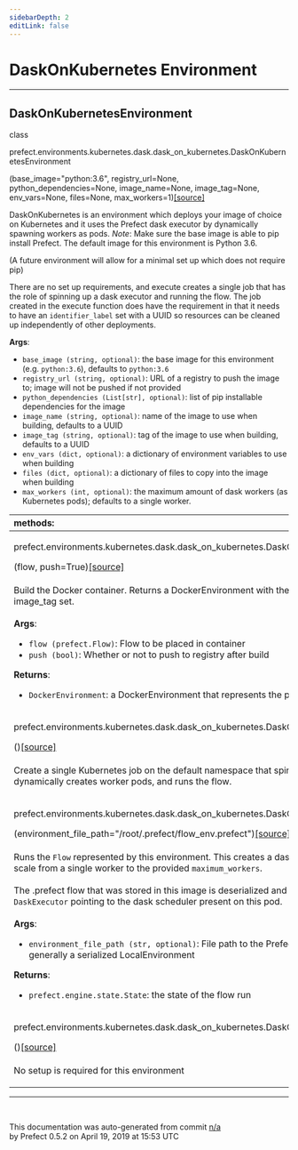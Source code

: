 ```yaml
---
sidebarDepth: 2
editLink: false
---
```

# DaskOnKubernetes Environment
---
 ## DaskOnKubernetesEnvironment
 <div class='class-sig' id='prefect-environments-kubernetes-dask-dask-on-kubernetes-daskonkubernetesenvironment'><p class="prefect-sig">class </p><p class="prefect-class">prefect.environments.kubernetes.dask.dask_on_kubernetes.DaskOnKubernetesEnvironment</p>(base_image="python:3.6", registry_url=None, python_dependencies=None, image_name=None, image_tag=None, env_vars=None, files=None, max_workers=1)<span class="source"><a href="https://github.com/PrefectHQ/prefect/blob/master/src/prefect/environments/kubernetes/dask/dask_on_kubernetes.py#L15">[source]</a></span></div>

DaskOnKubernetes is an environment which deploys your image of choice on Kubernetes and it uses the Prefect dask executor by dynamically spawning workers as pods. *Note*: Make sure the base image is able to pip install Prefect. The default image for this environment is Python 3.6.

(A future environment will allow for a minimal set up which does not require pip)

There are no set up requirements, and execute creates a single job that has the role of spinning up a dask executor and running the flow. The job created in the execute function does have the requirement in that it needs to have an `identifier_label` set with a UUID so resources can be cleaned up independently of other deployments.

**Args**:     <ul class="args"><li class="args">`base_image (string, optional)`: the base image for this environment (e.g. `python:3.6`), defaults to `python:3.6`     </li><li class="args">`registry_url (string, optional)`: URL of a registry to push the image to; image will not be pushed if not provided     </li><li class="args">`python_dependencies (List[str], optional)`: list of pip installable dependencies for the image     </li><li class="args">`image_name (string, optional)`: name of the image to use when building, defaults to a UUID     </li><li class="args">`image_tag (string, optional)`: tag of the image to use when building, defaults to a UUID     </li><li class="args">`env_vars (dict, optional)`: a dictionary of environment variables to use when building     </li><li class="args">`files (dict, optional)`: a dictionary of files to copy into the image when building     </li><li class="args">`max_workers (int, optional)`: the maximum amount of dask workers (as Kubernetes pods); defaults to a single worker.</li></ul>

|methods: &nbsp;&nbsp;&nbsp;&nbsp;&nbsp;&nbsp;&nbsp;&nbsp;&nbsp;&nbsp;&nbsp;&nbsp;&nbsp;&nbsp;&nbsp;&nbsp;&nbsp;&nbsp;&nbsp;&nbsp;&nbsp;&nbsp;&nbsp;&nbsp;&nbsp;&nbsp;&nbsp;&nbsp;&nbsp;&nbsp;&nbsp;&nbsp;&nbsp;&nbsp;&nbsp;&nbsp;&nbsp;&nbsp;&nbsp;&nbsp;&nbsp;&nbsp;&nbsp;&nbsp;&nbsp;&nbsp;&nbsp;&nbsp;&nbsp;&nbsp;&nbsp;&nbsp;&nbsp;&nbsp;&nbsp;&nbsp;&nbsp;&nbsp;&nbsp;&nbsp;&nbsp;&nbsp;&nbsp;&nbsp;&nbsp;&nbsp;&nbsp;&nbsp;&nbsp;&nbsp;&nbsp;&nbsp;&nbsp;&nbsp;&nbsp;&nbsp;&nbsp;&nbsp;&nbsp;&nbsp;&nbsp;&nbsp;&nbsp;&nbsp;&nbsp;&nbsp;&nbsp;&nbsp;&nbsp;&nbsp;&nbsp;&nbsp;&nbsp;&nbsp;&nbsp;&nbsp;&nbsp;&nbsp;&nbsp;&nbsp;&nbsp;&nbsp;&nbsp;&nbsp;&nbsp;&nbsp;&nbsp;&nbsp;&nbsp;&nbsp;&nbsp;&nbsp;&nbsp;&nbsp;&nbsp;&nbsp;&nbsp;&nbsp;&nbsp;&nbsp;&nbsp;&nbsp;&nbsp;&nbsp;&nbsp;&nbsp;&nbsp;&nbsp;&nbsp;&nbsp;&nbsp;&nbsp;&nbsp;&nbsp;&nbsp;&nbsp;&nbsp;&nbsp;&nbsp;&nbsp;&nbsp;&nbsp;&nbsp;&nbsp;&nbsp;&nbsp;&nbsp;&nbsp;&nbsp;&nbsp;|
|:----|
 | <div class='method-sig' id='prefect-environments-kubernetes-dask-dask-on-kubernetes-daskonkubernetesenvironment-build'><p class="prefect-class">prefect.environments.kubernetes.dask.dask_on_kubernetes.DaskOnKubernetesEnvironment.build</p>(flow, push=True)<span class="source"><a href="https://github.com/PrefectHQ/prefect/blob/master/src/prefect/environments/kubernetes/dask/dask_on_kubernetes.py#L199">[source]</a></span></div>
<p class="methods">Build the Docker container. Returns a DockerEnvironment with the appropriate image_name and image_tag set.<br><br>**Args**:     <ul class="args"><li class="args">`flow (prefect.Flow)`: Flow to be placed in container     </li><li class="args">`push (bool)`: Whether or not to push to registry after build</li></ul>**Returns**:     <ul class="args"><li class="args">`DockerEnvironment`: a DockerEnvironment that represents the provided flow.</li></ul></p>|
 | <div class='method-sig' id='prefect-environments-kubernetes-dask-dask-on-kubernetes-daskonkubernetesenvironment-execute'><p class="prefect-class">prefect.environments.kubernetes.dask.dask_on_kubernetes.DaskOnKubernetesEnvironment.execute</p>()<span class="source"><a href="https://github.com/PrefectHQ/prefect/blob/master/src/prefect/environments/kubernetes/dask/dask_on_kubernetes.py#L172">[source]</a></span></div>
<p class="methods">Create a single Kubernetes job on the default namespace that spins up a dask scheduler, dynamically creates worker pods, and runs the flow.</p>|
 | <div class='method-sig' id='prefect-environments-kubernetes-dask-dask-on-kubernetes-daskonkubernetesenvironment-run'><p class="prefect-class">prefect.environments.kubernetes.dask.dask_on_kubernetes.DaskOnKubernetesEnvironment.run</p>(environment_file_path="/root/.prefect/flow_env.prefect")<span class="source"><a href="https://github.com/PrefectHQ/prefect/blob/master/src/prefect/environments/kubernetes/dask/dask_on_kubernetes.py#L135">[source]</a></span></div>
<p class="methods">Runs the `Flow` represented by this environment. This creates a dask scheduler with the ability to scale from a single worker to the provided `maximum_workers`.<br><br>The .prefect flow that was stored in this image is deserialized and has its `run` method called with the `DaskExecutor` pointing to the dask scheduler present on this pod.<br><br>**Args**:     <ul class="args"><li class="args">`environment_file_path (str, optional)`: File path to the Prefect environment file; this     is generally a serialized LocalEnvironment</li></ul>**Returns**:     <ul class="args"><li class="args">`prefect.engine.state.State`: the state of the flow run</li></ul></p>|
 | <div class='method-sig' id='prefect-environments-kubernetes-dask-dask-on-kubernetes-daskonkubernetesenvironment-setup'><p class="prefect-class">prefect.environments.kubernetes.dask.dask_on_kubernetes.DaskOnKubernetesEnvironment.setup</p>()<span class="source"><a href="https://github.com/PrefectHQ/prefect/blob/master/src/prefect/environments/kubernetes/dask/dask_on_kubernetes.py#L193">[source]</a></span></div>
<p class="methods">No setup is required for this environment</p>|

---
<br>


<p class="auto-gen">This documentation was auto-generated from commit <a href='https://github.com/PrefectHQ/prefect/commit/n/a'>n/a</a> </br>by Prefect 0.5.2 on April 19, 2019 at 15:53 UTC</p>